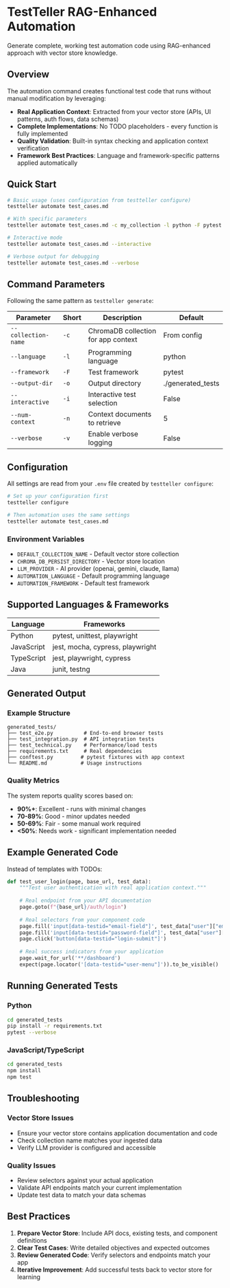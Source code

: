 # TestTeller RAG-Enhanced Automation

Generate complete, working test automation code using RAG-enhanced approach with vector store knowledge.

## Overview

The automation command creates functional test code that runs without manual modification by leveraging:

- **Real Application Context**: Extracted from your vector store (APIs, UI patterns, auth flows, data schemas)
- **Complete Implementations**: No TODO placeholders - every function is fully implemented
- **Quality Validation**: Built-in syntax checking and application context verification
- **Framework Best Practices**: Language and framework-specific patterns applied automatically

## Quick Start

```bash
# Basic usage (uses configuration from testteller configure)
testteller automate test_cases.md

# With specific parameters
testteller automate test_cases.md -c my_collection -l python -F pytest

# Interactive mode
testteller automate test_cases.md --interactive

# Verbose output for debugging
testteller automate test_cases.md --verbose
```

## Command Parameters

Following the same pattern as `testteller generate`:

| Parameter | Short | Description | Default |
|-----------|-------|-------------|---------|
| `--collection-name` | `-c` | ChromaDB collection for app context | From config |
| `--language` | `-l` | Programming language | python |
| `--framework` | `-F` | Test framework | pytest |
| `--output-dir` | `-o` | Output directory | ./generated_tests |
| `--interactive` | `-i` | Interactive test selection | False |
| `--num-context` | `-n` | Context documents to retrieve | 5 |
| `--verbose` | `-v` | Enable verbose logging | False |

## Configuration

All settings are read from your `.env` file created by `testteller configure`:

```bash
# Set up your configuration first
testteller configure

# Then automation uses the same settings
testteller automate test_cases.md
```

### Environment Variables

- `DEFAULT_COLLECTION_NAME` - Default vector store collection
- `CHROMA_DB_PERSIST_DIRECTORY` - Vector store location  
- `LLM_PROVIDER` - AI provider (openai, gemini, claude, llama)
- `AUTOMATION_LANGUAGE` - Default programming language
- `AUTOMATION_FRAMEWORK` - Default test framework

## Supported Languages & Frameworks

| Language | Frameworks |
|----------|------------|
| Python | pytest, unittest, playwright |
| JavaScript | jest, mocha, cypress, playwright |
| TypeScript | jest, playwright, cypress |
| Java | junit, testng |

## Generated Output

### Example Structure
```
generated_tests/
├── test_e2e.py          # End-to-end browser tests
├── test_integration.py  # API integration tests  
├── test_technical.py    # Performance/load tests
├── requirements.txt     # Real dependencies
├── conftest.py         # pytest fixtures with app context
└── README.md           # Usage instructions
```

### Quality Metrics

The system reports quality scores based on:
- **90%+**: Excellent - runs with minimal changes
- **70-89%**: Good - minor updates needed  
- **50-69%**: Fair - some manual work required
- **<50%**: Needs work - significant implementation needed

## Example Generated Code

Instead of templates with TODOs:

```python
def test_user_login(page, base_url, test_data):
    """Test user authentication with real application context."""
    
    # Real endpoint from your API documentation
    page.goto(f"{base_url}/auth/login")
    
    # Real selectors from your component code
    page.fill('input[data-testid="email-field"]', test_data["user"]["email"])
    page.fill('input[data-testid="password-field"]', test_data["user"]["password"])
    page.click('button[data-testid="login-submit"]')
    
    # Real success indicators from your application
    page.wait_for_url('**/dashboard')
    expect(page.locator('[data-testid="user-menu"]')).to_be_visible()
```

## Running Generated Tests

### Python
```bash
cd generated_tests
pip install -r requirements.txt
pytest --verbose
```

### JavaScript/TypeScript  
```bash
cd generated_tests
npm install
npm test
```

## Troubleshooting

### Vector Store Issues
- Ensure your vector store contains application documentation and code
- Check collection name matches your ingested data
- Verify LLM provider is configured and accessible

### Quality Issues
- Review selectors against your actual application
- Validate API endpoints match your current implementation
- Update test data to match your data schemas

## Best Practices

1. **Prepare Vector Store**: Include API docs, existing tests, and component definitions
2. **Clear Test Cases**: Write detailed objectives and expected outcomes
3. **Review Generated Code**: Verify selectors and endpoints match your app
4. **Iterative Improvement**: Add successful tests back to vector store for learning